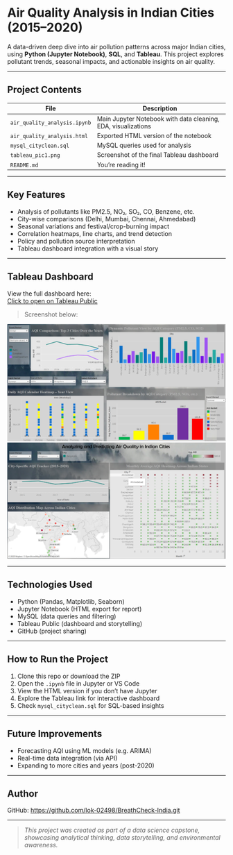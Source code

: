 #  Air Quality Analysis in Indian Cities (2015–2020)

A data-driven deep dive into air pollution patterns across major Indian cities, using **Python (Jupyter Notebook)**, **SQL**, and **Tableau**. This project explores pollutant trends, seasonal impacts, and actionable insights on air quality.

---

##  Project Contents

| File | Description |
|------|-------------|
| `air_quality_analysis.ipynb` | Main Jupyter Notebook with data cleaning, EDA, visualizations |
| `air_quality_analysis.html` | Exported HTML version of the notebook |
| `mysql_cityclean.sql` | MySQL queries used for analysis |
| `tableau_pic1.png` | Screenshot of the final Tableau dashboard |
| `README.md` | You’re reading it! |

---

## Key Features

- Analysis of pollutants like PM2.5, NO₂, SO₂, CO, Benzene, etc.
- City-wise comparisons (Delhi, Mumbai, Chennai, Ahmedabad)
- Seasonal variations and festival/crop-burning impact
- Correlation heatmaps, line charts, and trend detection
- Policy and pollution source interpretation
- Tableau dashboard integration with a visual story

---

##  Tableau Dashboard

 View the full dashboard here:  
 [Click to open on Tableau Public](https://public.tableau.com/app/profile/priya.kumari1330/viz/AnalyzingandPredictingAirQualityinIndianCities2/Homepage)

>  Screenshot below:

![Tableau Dashboard Screenshot](tableau_pic1.png)
![Tableau Dashboard Screenshot](tableau_pic2.png)

---

##  Technologies Used

- Python (Pandas, Matplotlib, Seaborn)
- Jupyter Notebook (HTML export for report)
- MySQL (data queries and filtering)
- Tableau Public (dashboard and storytelling)
- GitHub (project sharing)

---

##  How to Run the Project

1. Clone this repo or download the ZIP  
2. Open the `.ipynb` file in Jupyter or VS Code  
3. View the HTML version if you don’t have Jupyter  
4. Explore the Tableau link for interactive dashboard  
5. Check `mysql_cityclean.sql` for SQL-based insights

---

##  Future Improvements

- Forecasting AQI using ML models (e.g. ARIMA)
- Real-time data integration (via API)
- Expanding to more cities and years (post-2020)

---

##  Author
 
 GitHub: https://github.com/lok-02498/BreathCheck-India.git

---

> _This project was created as part of a data science capstone, showcasing analytical thinking, data storytelling, and environmental awareness._
